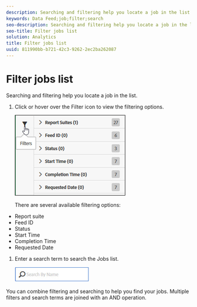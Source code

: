 ```yaml
---
description: Searching and filtering help you locate a job in the list.
keywords: Data Feed;job;filter;search
seo-description: Searching and filtering help you locate a job in the list.
seo-title: Filter jobs list
solution: Analytics
title: Filter jobs list
uuid: 811990bb-b721-42c3-9262-2ec2ba262087
---
```


# Filter jobs list

Searching and filtering help you locate a job in the list.

1. Click or hover over the Filter icon to view the filtering options.

   ![](assets/jobs-filter.jpg)

   There are several available filtering options:

* Report suite 
* Feed ID 
* Status 
* Start Time 
* Completion Time 
* Requested Date

1. Enter a search term to search the Jobs list.

   ![](assets/search.jpg)

You can combine filtering and searching to help you find your jobs. Multiple filters and search terms are joined with an AND operation. 

